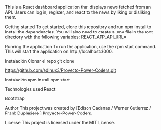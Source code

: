 This is a React dashboard application that displays news fetched from an API. Users can log in, register, and react to the news by liking or disliking them.

Getting started
To get started, clone this repository and run npm install to install the dependencies. You will also need to create a .env file in the root directory with the following variables:
REACT_APP_API_URL=<your API URL>

Running the application
To run the application, use the npm start command. This will start the application on http://localhost:3000.

Instalación
Clonar el repo
git clone 

  https://github.com/edinux3/Proyecto-Power-Coders.git
  
  
Instalación
npm install
npm start
  
  
Technologies used
React

Bootstrap
  
Author
This project was created by [Edison Cadenas / Werner Gutierrez / Frank Duplesiere ]  Proyecto-Power-Coders.

License
This project is licensed under the MIT License.
